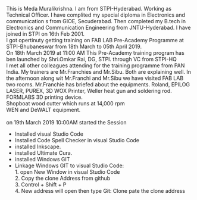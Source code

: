 This is Meda Muralikrishna. I am from STPI-Hyderabad. Working as Technical Officer. 
I have complited my special diploma in Electronics and communication s from GIOE, Secuderabad. Then completed my B.tech in Electronics and Communication Engineering from JNTU-Hyderabad.
I have joined in STPI on 16th Feb 2001. <br>
I got opertinuty getting training on FAB LAB Pre-Academy Programme at STPI-Bhubaneswar from 18th March to 05th April 2019.<br>
On 18th March 2019 at 11:00 AM This Pre-Academy training program has ben launched by Shri.Omkar Rai, DG, STPI. through VC from STPI-HQ <br>
I met all other colleagues attending for the training programme from PAN India.
My trainers are Mr.Franchies and Mr.Sibu. Both are explaining well.
In the afternoon along wit Mr.Franchi and Mr.Sibu we have visited FAB LAB two rooms.
Mr.Franchie has briefed about the equipments.
Roland, EPILOG LASER, PUREX, 3D WOX Printer, Weller heat gun and soldering rod.
FORMLABS 3D printing device.<br>
Shopboat wood cutter which runs at 14,000 rpm<br>
WEN and DeWALT equipment.<br><br>
on 19th March 2019 10:00AM started the Session 
<ul> 
<li>Installed visual Studio Code</li>
<li>Installed  Code Spell Checker in visual Studio Code</li>
<li>installed Inkscape.</li>
<li>installed Ultimate Cura.</li>
<li>installed Windows GIT</li>
<li>Linkage Windows GIT to visual Studio Code: <br> 1. open New Window in visual Studio Code <br> 2. Copy the clone Address from github <br> 3. Control + Shift + P <br> 4. New address will open then type Git: Clone pate the clone address</li>
</ul> 